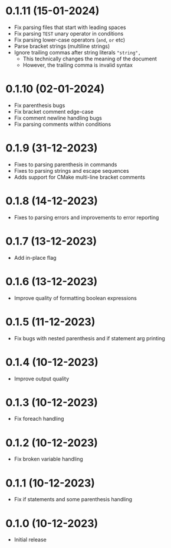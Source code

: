 # 0.1.11 (15-01-2024)

* Fix parsing files that start with leading spaces
* Fix parsing `TEST` unary operator in conditions
* Fix parsing lower-case operators (`and`, `or` etc)
* Parse bracket strings (multiline strings)
* Ignore trailing commas after string literals `"string",`
  - This technically changes the meaning of the document
  - However, the trailing comma is invalid syntax

# 0.1.10 (02-01-2024)

* Fix parenthesis bugs
* Fix bracket comment edge-case
* Fix comment newline handling bugs
* Fix parsing comments within conditions

# 0.1.9 (31-12-2023)

* Fixes to parsing parenthesis in commands
* Fixes to parsing strings and escape sequences
* Adds support for CMake multi-line bracket comments

# 0.1.8 (14-12-2023)

* Fixes to parsing errors and improvements to error reporting

# 0.1.7 (13-12-2023)

* Add in-place flag

# 0.1.6 (13-12-2023)

* Improve quality of formatting boolean expressions

# 0.1.5 (11-12-2023)

* Fix bugs with nested parenthesis and if statement arg printing

# 0.1.4 (10-12-2023)

* Improve output quality

# 0.1.3 (10-12-2023)

* Fix foreach handling

# 0.1.2 (10-12-2023)

* Fix broken variable handling

# 0.1.1 (10-12-2023)

* Fix if statements and some parenthesis handling

# 0.1.0 (10-12-2023)

* Initial release
